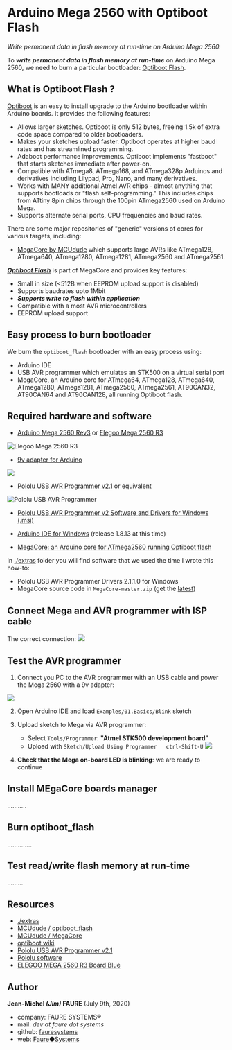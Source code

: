 # Arduino Mega 2560 with Optiboot Flash
*Write permanent data in flash memory at run-time on Arduino Mega 2560.*

To ***write permanent data in flash memory at run-time*** on Arduino Mega 2560, we need to burn a particular bootloader: <a href="https://github.com/MCUdude/optiboot_flash" target="_blank">Optiboot Flash</a>.

## What is Optiboot Flash ?

<a href="https://github.com/Optiboot/optiboot/wiki" target="_blank">Optiboot</a> is an easy to install upgrade to the Arduino bootloader within Arduino boards. It provides the following features:

* Allows larger sketches. Optiboot is only 512 bytes, freeing 1.5k of extra code space compared to older bootloaders.
* Makes your sketches upload faster. Optiboot operates at higher baud rates and has streamlined programming.
* Adaboot performance improvements. Optiboot implements "fastboot" that starts sketches immediate after power-on.
* Compatible with ATmega8, ATmega168, and ATmega328p Arduinos and derivatives including Lilypad, Pro, Nano, and many derivatives.
* Works with MANY additional Atmel AVR chips - almost anything that supports bootloads or "flash self-programming." This includes chips from ATtiny 8pin chips through the 100pin ATmega2560 used on Arduino Mega.
* Supports alternate serial ports, CPU frequencies and baud rates.

There are some major repositories of "generic" versions of cores for various targets, including:
* <a href="https://github.com/MCUdude/MegaCore" target="_blank">MegaCore by MCUdude</a> which supports large AVRs like ATmega128, ATmega640, ATmega1280, ATmega1281, ATmega2560 and ATmega2561.

***<a href="https://github.com/MCUdude/optiboot_flash" target="_blank">Optiboot Flash</a>*** is part of MegaCore and provides key features:
* Small in size (<512B when EEPROM upload support is disabled)
* Supports baudrates upto 1Mbit
* ***Supports write to flash within application***
* Compatible with a most AVR microcontrollers
* EEPROM upload support


## Easy process to burn bootloader
We burn the `optiboot_flash` bootloader with an easy process using:
* Arduino IDE
* USB AVR programmer which emulates an STK500 on a virtual serial port
* MegaCore, an Arduino core for ATmega64, ATmega128, ATmega640, ATmega1280, ATmega1281, ATmega2560, ATmega2561, AT90CAN32, AT90CAN64 and AT90CAN128, all running Optiboot flash. 


## Required hardware and software
* <a href="https://store.arduino.cc/arduino-mega-2560-rev3" target="_blank">Arduino Mega 2560 Rev3</a> or <a href="https://www.amazon.fr/gp/product/B06XKZY117" target="_blank">Elegoo Mega 2560 R3</a>

![Elegoo Mega 2560 R3](images/elegoo-mega-2560-r3.jpg)

* <a href="https://www.amazon.fr/TOP-CHARGEUR-Adaptateur-Alimentation-Microcontr%C3%B4leur/dp/B07HKD9215" target="_blank">9v adapter for Arduino</a>

![](images/adapter-9v.jpg)

* <a href="https://www.pololu.com/product/3172" target="_blank">Pololu USB AVR Programmer v2.1</a> or equivalent

![Pololu USB AVR Programmer](images/Pololu-USB-AVR-Programmer%20v2.1.jpg)

* <a href="https://www.pololu.com/resources/software" target="_blank">Pololu USB AVR Programmer v2 Software and Drivers for Windows (.msi)</a> 

* <a href="https://www.arduino.cc/en/main/software" target="_blank">Arduino IDE for Windows</a> (release 1.8.13 at this time)

* <a href="https://github.com/MCUdude/MegaCore" target="_blank">MegaCore: an Arduino core for ATmega2560 running Optiboot flash</a>

In [./extras](./extras) folder you will find software that we used the time I wrote this how-to:
* Pololu USB AVR Programmer Drivers 2.1.1.0 for Windows
* MegaCore source code in `MegaCore-master.zip` (get the <a href="https://github.com/MCUdude/MegaCore/archive/master.zip" target="_blank">latest</a>)


## Connect Mega and AVR programmer with ISP cable
The correct connection:
![](images/pololu-mega-icsp.jpg)


## Test the AVR programmer
1. Connect you PC to the AVR programmer with an USB cable and power the Mega 2560 with a 9v adapter:

![](images/pololu-mega-wiring.png)

2. Open Arduino IDE and load `Examples/01.Basics/Blink` sketch

3. Upload sketch to Mega via AVR programmer:

    * Select `Tools/Programmer`: **"Atmel STK500 development board"**
    * Upload with `Sketch/Upload Using Programmer   ctrl-Shift-U`
      ![](images/upload-blink-with-isp.png)

4. **Check that the Mega on-board LED is blinking**: we are ready to continue


## Install MEgaCore boards manager

...........


## Burn optiboot_flash

..............


## Test read/write flash memory at run-time

.........


## Resources

* [./extras](./extras) 
* <a href="https://github.com/MCUdude/optiboot_flash" target="_blank">MCUdude / optiboot_flash</a>
* <a href="https://github.com/MCUdude/MegaCore" target="_blank">MCUdude / MegaCore</a>
* <a href="https://github.com/Optiboot/optiboot/wiki" target="_blank">optiboot wiki</a>
* <a href="https://www.pololu.com/product/3172" target="_blank">Pololu USB AVR Programmer v2.1</a>
* <a href="https://www.pololu.com/resources/software" target="_blank">Pololu software</a>
* <a href="https://www.elegoo.com/product/elegoo-mega-2560-r3-board-blue-atmega2560-atmega16u2-usb-cable/" target="_blank">ELEGOO MEGA 2560 R3 Board Blue</a>

## Author

**Jean-Michel _(Jim)_ FAURE** (July 9th, 2020)
* company: FAURE SYSTEMS®
* mail: *dev at faure dot systems*
* github: <a href="https://github.com/fauresystems" target="_blank">fauresystems</a>
* web: <a href="https://faure.systems/" target="_blank">Faure●Systems</a>